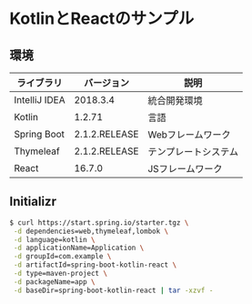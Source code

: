 # KotlinとReactのサンプル

## 環境
|ライブラリ|バージョン|説明|
|---|---|---|
|IntelliJ IDEA|2018.3.4|統合開発環境|
|Kotlin|1.2.71|言語|
|Spring Boot|2.1.2.RELEASE|Webフレームワーク|
|Thymeleaf|2.1.2.RELEASE|テンプレートシステム|
|React|16.7.0|JSフレームワーク|

## Initializr

```bash
$ curl https://start.spring.io/starter.tgz \
 -d dependencies=web,thymeleaf,lombok \
 -d language=kotlin \
 -d applicationName=Application \
 -d groupId=com.example \
 -d artifactId=spring-boot-kotlin-react \
 -d type=maven-project \
 -d packageName=app \
 -d baseDir=spring-boot-kotlin-react | tar -xzvf -
```


